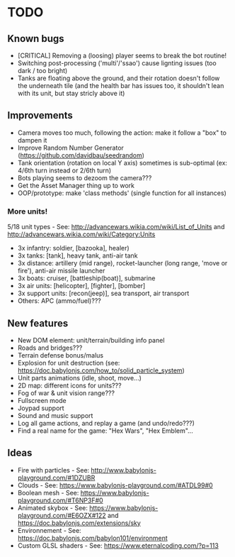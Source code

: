 # TODO

## Known bugs

* [CRITICAL] Removing a (loosing) player seems to break the bot routine!
* Switching post-processing ('multi'/'ssao') cause lignting issues (too dark / too bright)
* Tanks are floating above the ground, and their rotation doesn't follow the underneath tile (and the health bar has issues too, it shouldn't lean with its unit, but stay stricly above it)

## Improvements

* Camera moves too much, following the action: make it follow a "box" to dampen it
* Improve Random Number Generator (https://github.com/davidbau/seedrandom)
* Tank orientation (rotation on local Y axis) sometimes is sub-optimal (ex: 4/6th turn instead or 2/6th turn)
* Bots playing seems to dezoom the camera???
* Get the Asset Manager thing up to work
* OOP/prototype: make 'class methods' (single function for all instances)

### More units!

5/18 unit types - See: http://advancewars.wikia.com/wiki/List_of_Units and http://advancewars.wikia.com/wiki/Category:Units

  * 3x infantry: soldier, [bazooka], healer)
  * 3x tanks: [tank], heavy tank, anti-air tank
  * 3x distance: artillery (mid range), rocket-launcher (long range, 'move or fire'), anti-air missile launcher
  * 3x boats: cruiser, [battleship(boat)], submarine
  * 3x air units: [helicopter], [fighter], [bomber]
  * 3x support units: [recon(jeep)], sea transport, air transport
  * Others: APC (ammo/fuel)???

## New features

* New DOM element: unit/terrain/building info panel
* Roads and bridges???
* Terrain defense bonus/malus
* Explosion for unit destruction (see: https://doc.babylonjs.com/how_to/solid_particle_system)
* Unit parts animations (idle, shoot, move...)
* 2D map: different icons for units???
* Fog of war & unit vision range???
* Fullscreen mode
* Joypad support
* Sound and music support
* Log all game actions, and replay a game (and undo/redo???)
* Find a real name for the game: "Hex Wars", "Hex Emblem"...

## Ideas

* Fire with particles - See: http://www.babylonjs-playground.com/#1DZUBR
* Clouds - See: https://www.babylonjs-playground.com/#ATDL99#0
* Boolean mesh - See: https://www.babylonjs-playground.com/#T6NP3F#0
* Animated skybox - See: https://www.babylonjs-playground.com/#E6OZX#122 and https://doc.babylonjs.com/extensions/sky
* Environnement - See: https://doc.babylonjs.com/babylon101/environment
* Custom GLSL shaders - See: https://www.eternalcoding.com/?p=113

